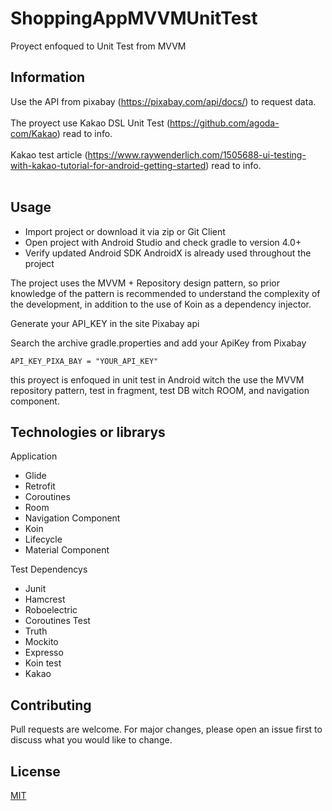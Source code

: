 # ShoppingAppMVVMUnitTest
Proyect enfoqued to Unit Test from MVVM


## Information

Use the API from pixabay (https://pixabay.com/api/docs/) to request data.</br></br>
The proyect use Kakao DSL Unit Test (https://github.com/agoda-com/Kakao) read to info.</br></br>
Kakao test article (https://www.raywenderlich.com/1505688-ui-testing-with-kakao-tutorial-for-android-getting-started) read to info.</br></br>


## Usage

 - Import project or download it via zip or Git Client
 - Open project with Android Studio and check gradle to version 4.0+
 - Verify updated Android SDK AndroidX is already used throughout the project

The project uses the MVVM + Repository design pattern, so prior knowledge of the pattern is recommended to understand the complexity of the development, in addition to the use of Koin as a dependency injector.

Generate your API_KEY in the site Pixabay api

Search the archive gradle.properties and add your ApiKey from Pixabay

```gradle.properties
API_KEY_PIXA_BAY = "YOUR_API_KEY"
```
this proyect is enfoqued in unit test in Android witch the use the MVVM repository pattern, test in fragment, test DB witch ROOM, and navigation component.

## Technologies or librarys

Application
- Glide
- Retrofit
- Coroutines
- Room
- Navigation Component
- Koin 
- Lifecycle
- Material Component

Test Dependencys
- Junit
- Hamcrest
- Roboelectric
- Coroutines Test
- Truth
- Mockito
- Expresso
- Koin test
- Kakao



## Contributing
Pull requests are welcome. For major changes, please open an issue first to discuss what you would like to change.


## License
[MIT](https://choosealicense.com/licenses/mit/)
